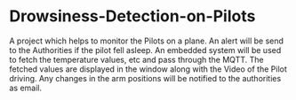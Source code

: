 # Drowsiness-Detection-on-Pilots
A project which helps to monitor the Pilots on a plane. An alert will be send to the Authorities if the pilot fell asleep. An embedded system will be used to fetch the temperature values, etc and pass through the MQTT. The fetched values are displayed in the window along with the Video of the Pilot driving. Any changes in the arm positions will be notified to the authorities as email. 
